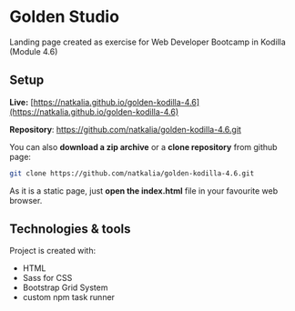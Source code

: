 # Golden Studio
Landing page created as exercise for Web Developer Bootcamp in Kodilla (Module 4.6)

## Setup

**Live:** [https://natkalia.github.io/golden-kodilla-4.6](https://natkalia.github.io/golden-kodilla-4.6)

**Repository**: https://github.com/natkalia/golden-kodilla-4.6.git

You can also **download a zip archive** or a **clone repository** from github page:
```bash
git clone https://github.com/natkalia/golden-kodilla-4.6.git
```
As it is a static page, just **open the index.html** file in your favourite web browser.
	
## Technologies & tools
Project is created with:
* HTML
* Sass for CSS
* Bootstrap Grid System
* custom npm task runner

 
